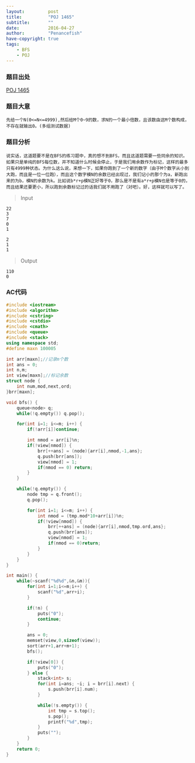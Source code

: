 ```yaml
---
layout: 		post
title:			"POJ 1465"
subtitle: 		""
date:			2016-04-27
author:			"Penancefish"
have-copyright:	true
tags:
	- BFS
	- POJ
---
```


### 题目出处
[POJ 1465]("http://poj.org/problem?id=1465")

### 题目大意
	先给一个N(0<=N<=4999),然后给M个0~9的数，求N的一个最小倍数，且该数由这M个数构成，不存在就输出0。(多组测试数据)

### 题目分析
	说实话，这道题要不是在BFS的练习题中，真的想不到BFS，而且这道题需要一些同余的知识。如果只是单纯的BFS每位数，并不知道什么时候会停止，于是我们用余数作为标记，这样的最多只有4999种状态。为什么这么说，来想一下，如果你跑到了一个新的数字（由于M个数字从小到大跑，而且是一位一位跑），而且这个数字模N的余数已经出现过，我们记小的那个为a，新跑出来的为b，模N的余数为k。比如说b*r+p模N正好等于0，那么是不是有a*r+p模N也是等于0的，而且结果还要更小，所以跑到余数标记过的话我们就不用跑了（对吧）。好，这样就可以写了。

>Input

```
22
3
7
0
1

2
1
1
```

>Output

```
110
0
```

### AC代码

```cpp
#include <iostream>
#include <algorithm>
#include <cstring>
#include <cstdio>
#include <cmath>
#include <queue>
#include <stack>
using namespace std;
#define maxn 100005

int arr[maxn];//记录m个数
int ans = 0;
int n,m;
int view[maxn];//标记余数
struct node {
	int num,mod,next,ord;
}brr[maxn];

void bfs() {
	queue<node> q;
	while(!q.empty()) q.pop();

	for(int i=1; i<=m; i++) {
		if(!arr[i])continue;

		int nmod = arr[i]%n;
		if(!view[nmod]) {
			brr[++ans] = (node){arr[i],nmod,-1,ans};
			q.push(brr[ans]);
			view[nmod] = 1;
			if(nmod == 0) return;
		}	
	}

	while(!q.empty()) {
		node tmp = q.front();
		q.pop();

		for(int i=1; i<=m; i++) {
			int nmod = (tmp.mod*10+arr[i])%n;
			if(!view[nmod]) {
				brr[++ans] = (node){arr[i],nmod,tmp.ord,ans};
				q.push(brr[ans]);
				view[nmod] = 1;
				if(nmod == 0)return;
			}
		}	
	}
}

int main() {
	while(~scanf("%d%d",&n,&m)){
		for(int i=1;i<=m;i++) {
			scanf("%d",arr+i);
		}

		if(!n) {
			puts("0");
			continue;
		}

		ans = 0;
		memset(view,0,sizeof(view));
		sort(arr+1,arr+m+1);
		bfs();

		if(!view[0]) {
			puts("0");
		} else {
			stack<int> s;
			for(int i=ans; ~i; i = brr[i].next) {
				s.push(brr[i].num);
			}

			while(!s.empty()) {
				int tmp = s.top();
				s.pop();
				printf("%d",tmp);
			}
			puts("");
		}
	}
	return 0;
}
```
